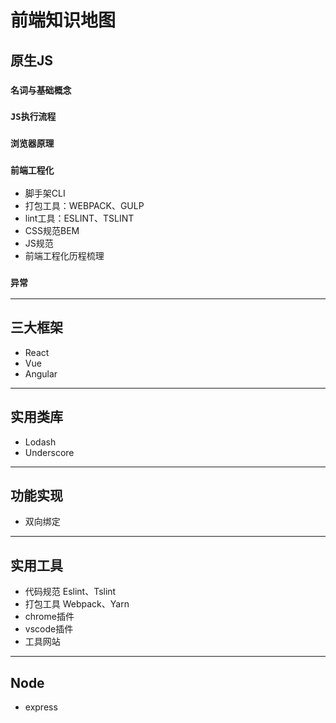 # 前端知识地图

## **原生JS**

### `名词与基础概念`

### `JS执行流程`

### `浏览器原理`

### `前端工程化`
- 脚手架CLI
- 打包工具：WEBPACK、GULP
- lint工具：ESLINT、TSLINT
- CSS规范BEM
- JS规范
- 前端工程化历程梳理

### `异常`

---

## **三大框架**
- React
- Vue
- Angular

---

## **实用类库**
- Lodash
- Underscore
  
---

## **功能实现**
- 双向绑定
---

## **实用工具**
- 代码规范 Eslint、Tslint
- 打包工具 Webpack、Yarn
- chrome插件
- vscode插件
- 工具网站 
---

## **Node**
- express
